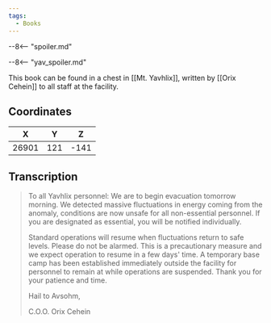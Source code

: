 ```yaml
---
tags:
  - Books
---
```


--8<-- "spoiler.md"

--8<-- "yav_spoiler.md"

This book can be found in a chest in [[Mt. Yavhlix]], written by [[Orix Cehein]] to all staff at the facility.

## Coordinates
| **X** | **Y** | **Z** |
| :---: | :---: | :---: |
| 26901 |  121  | -141  |

## Transcription
> To all Yavhlix personnel: We are to begin evacuation tomorrow morning. We detected massive fluctuations in energy coming from the anomaly, conditions are now unsafe for all non-essential personnel. If you are designated as essential, you will be notified individually.
>
> Standard operations will resume when fluctuations return to safe levels. Please do not be alarmed. This is a precautionary measure and we expect operation to resume in a few days' time. A temporary base camp has been established immediately outside the facility for personnel to remain at while operations are suspended. Thank you for your patience and time.
>
> Hail to Avsohm,
>
> C.O.O. Orix Cehein




